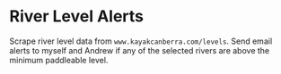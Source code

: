 # River Level Alerts

Scrape river level data from `www.kayakcanberra.com/levels`. Send email alerts to myself and Andrew if any of the selected rivers are above the minimum paddleable level. 
